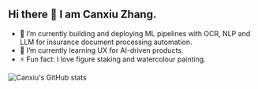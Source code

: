 ## Hi there 👋 I am Canxiu Zhang.
- 🔭 I’m currently building and deploying ML pipelines with OCR, NLP and LLM for insurance document processing automation.
- 🌱 I’m currently learning UX for AI-driven products.
- ⚡ Fun fact: I love figure staking and watercolour painting.

![Canxiu's GitHub stats](https://github-readme-stats.vercel.app/api?username=canxiu-zhang&show_icons=true&theme=transparent)

<!--
**canxiu-zhang/canxiu-zhang** is a ✨ _special_ ✨ repository because its `README.md` (this file) appears on your GitHub profile.

Here are some ideas to get you started:

- 🔭 I’m currently building and deploying ML pipelines with OCR, NLP and LLM for insurance document analytics automation.
- 🌱 I’m currently learning UX for AI-driven products.
- ⚡ Fun fact: I love figure staking and water color painting.
- 💻 Check out my [website](https://canxiu-zhang.github.io) (working in progress) for more details.
-->
